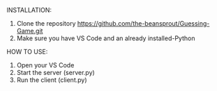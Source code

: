 INSTALLATION:

1. Clone the repository https://github.com/the-beansprout/Guessing-Game.git
2. Make sure you have VS Code and an already installed-Python


HOW TO USE:
1. Open your VS Code
2. Start the server (server.py)
3. Run the client (client.py)
